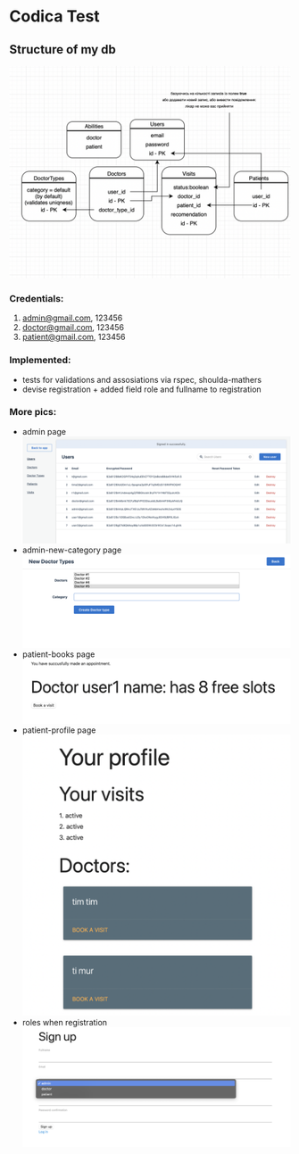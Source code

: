 # Codica Test
## Structure of my db
![](./imgs/db.png)

### Credentials:
1. admin@gmail.com, 123456
2. doctor@gmail.com, 123456
3. patient@gmail.com, 123456

### Implemented:
- tests for validations and assosiations via rspec, shoulda-mathers
- devise registration + added field role and fullname to registration

### More pics:
- admin page
![](./imgs/admin.png)
- admin-new-category page
![](./imgs/admin-new-category.png)
- patient-books page
![](./imgs/patient-books.png)
- patient-profile page
![](./imgs/patient-profile.png)
- roles when registration
![](./imgs/roles-vis.png)
